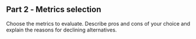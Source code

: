 ## Part 2 ‐ Metrics selection
Choose the metrics to evaluate. Describe pros and cons of your choice and explain the reasons for declining alternatives.